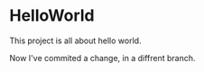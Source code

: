 # HelloWorld
This project is all about hello world.

Now I've commited a change, in a diffrent branch. 
